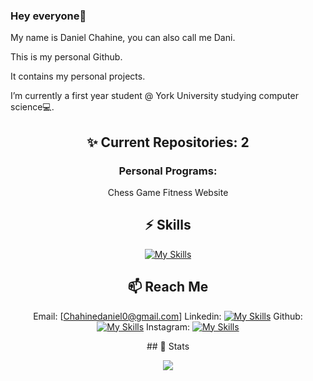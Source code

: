 ### Hey everyone👋
My name is Daniel Chahine, you can also call me Dani.

This is my personal Github.

It contains my personal projects.

I’m currently a first year student @ York University studying computer science💻.

<div align="center">

## ✨ Current Repositories: 2

### Personal Programs:
Chess Game
Fitness Website
</div>

<div align="center">

## ⚡️ Skills

[![My Skills](https://skillicons.dev/icons?i=py,java,html,cs,arduino,eclipse,vscode,figma)](https://github.com/DanielChahine0)

</div>

<div align="center">

## 📫 Reach Me

Email: [Chahinedaniel0@gmail.com]
Linkedin: [![My Skills](https://skillicons.dev/icons?i=linkedin)](https://www.linkedin.com/in/daniel-chahine-68355820a/)
Github: [![My Skills](https://skillicons.dev/icons?i=github)](https://github.com/DanielChahine0)
Instagram: [![My Skills](https://skillicons.dev/icons?i=instagram)](https://www.instagram.com/dxni.ch/)

</div>

<div align="center">
## 🔖 Stats

![](https://komarev.com/ghpvc/?username=DanielChahine0&color=209ac9)

</div>
